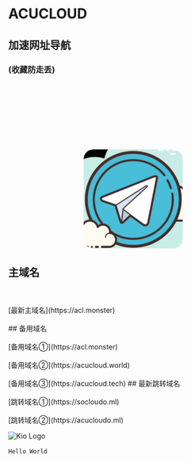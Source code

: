 # ACUCLOUD
## 加速网址导航
### (收藏防走丢)

<br />
<br />

<html>
<head>
    <title>JcMan</title>
    <style type="text/css">
    .image2{
        margin-top: 100px; 
        width:200px; 
        height:200px; 
        border-radius:20px; 
    }
    </style>
</head>
<body>
<center>
<img class="image2" src="/ssrlogo.jpg"/> 
</center>
</body>
</html>

## 主域名
<br />
<br />
[最新主域名](https://acl.monster)
<br />
<br />
## 备用域名
<br />
<br />
[备用域名①](https://acl.monster)
<br />
<br />
[备用域名②](https://acucloud.world)
<br />
<br />
[备用域名③](https://acucloud.tech)
## 最新跳转域名
<br />
<br />
[跳转域名①](https://socloudo.ml)   
<br />
<br />
[跳转域名②](https://acucloudo.ml)
 
 ![Kio Logo](https://acucloud.github.io/99836.jpg)
 ```java
 Hello World 
 ```
